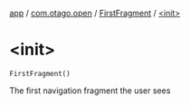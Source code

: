 [app](../../index.md) / [com.otago.open](../index.md) / [FirstFragment](index.md) / [&lt;init&gt;](./-init-.md)

# &lt;init&gt;

`FirstFragment()`

The first navigation fragment the user sees

